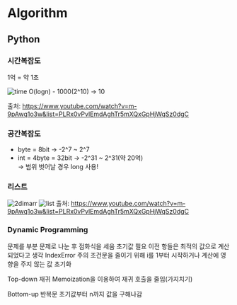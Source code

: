 # Algorithm
## Python
### 시간복잡도
1억 = 약 1초

![time](https://user-images.githubusercontent.com/68456385/124630206-28d27b00-debd-11eb-89c9-f2e72e1e1a2e.PNG)
O(logn) - 1000(2^10) -> 10

출처: https://www.youtube.com/watch?v=m-9pAwq1o3w&list=PLRx0vPvlEmdAghTr5mXQxGpHjWqSz0dgC

### 공간복잡도
- byte = 8bit -> -2^7 ~ 2^7
- int = 4byte = 32bit -> -2^31 ~ 2^31(약 20억)   
-> 범위 벗어날 경우 long 사용!

### 리스트
![2dimarr](https://user-images.githubusercontent.com/68456385/124630211-2a9c3e80-debd-11eb-8cd5-085aa3ad2198.PNG)
![list](https://user-images.githubusercontent.com/68456385/124630213-2b34d500-debd-11eb-9452-039d136c9323.PNG)
출처: https://www.youtube.com/watch?v=m-9pAwq1o3w&list=PLRx0vPvlEmdAghTr5mXQxGpHjWqSz0dgC

### Dynamic Programming
문제를 부분 문제로 나눈 후 점화식을 세움
초기값 필요
이전 항들은 최적의 값으로 계산되었다고 생각
IndexError 주의
조건문을 줄이기 위해 i를 1부터 시작하거나 계산에 영향을 주지 않는 값 초기화

Top-down
재귀
Memoization을 이용하여 재귀 호출을 줄임(가지치기)

Bottom-up
반복문
초기값부터 n까지 값을 구해나감